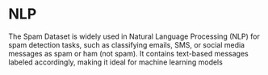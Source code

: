 # NLP
The Spam Dataset is widely used in Natural Language Processing (NLP) for spam detection tasks, such as classifying emails, SMS, or social media messages as spam or ham (not spam). It contains text-based messages labeled accordingly, making it ideal for machine learning models
